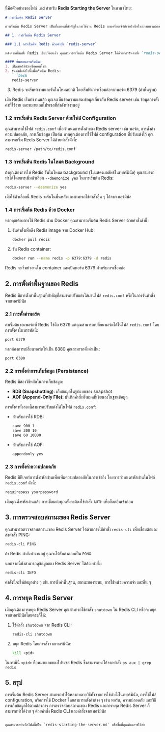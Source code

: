 นี่คือตัวอย่างของไฟล์ `.md` สำหรับ **Redis Starting the Server** ในภาษาไทย:

```markdown
# การเริ่มต้น Redis Server

การเริ่มต้น Redis Server เป็นขั้นตอนที่สำคัญในการใช้งาน Redis บนเครื่องเซิร์ฟเวอร์หรือในสภาพแวดล้อมการพัฒนา ในเอกสารนี้จะอธิบายวิธีการเริ่มต้น Redis Server ด้วยวิธีต่าง ๆ รวมถึงการตั้งค่าพื้นฐานและการใช้งานในโหมดต่าง ๆ

## 1. การเริ่มต้น Redis Server

### 1.1 การเริ่มต้น Redis ด้วยคำสั่ง `redis-server`

หลังจากที่ติดตั้ง Redis เรียบร้อยแล้ว คุณสามารถเริ่มต้น Redis Server ได้ด้วยการรันคำสั่ง `redis-server` ในเทอร์มินัล

#### ขั้นตอนการเริ่มต้น:
1. เปิดเทอร์มินัลหรือคอนโซล
2. รันคำสั่งต่อไปนี้เพื่อเริ่มต้น Redis:
   ```bash
   redis-server
   ```

3. Redis จะเริ่มทำงานและรันในโหมดปกติ โดยเริ่มฟังการเชื่อมต่อจากพอร์ต 6379 (ค่าพื้นฐาน)

เมื่อ Redis เริ่มทำงานแล้ว คุณจะเห็นข้อความแสดงข้อมูลเกี่ยวกับ Redis server เช่น ข้อมูลการตั้งค่าที่ใช้งาน และหมายเลขโปรเซสที่กำลังทำงานอยู่

### 1.2 การเริ่มต้น Redis Server ด้วยไฟล์ Configuration

คุณสามารถใช้ไฟล์ `redis.conf` เพื่อกำหนดการตั้งค่าของ Redis server เช่น พอร์ต, การตั้งค่าความปลอดภัย, การเก็บข้อมูล เป็นต้น หากคุณต้องการใช้ไฟล์ configuration ที่ปรับแต่งไว้ คุณสามารถเริ่ม Redis Server ได้ด้วยคำสั่งดังนี้:

```bash
redis-server /path/to/redis.conf
```

### 1.3 การเริ่มต้น Redis ในโหมด Background

ถ้าคุณต้องการให้ Redis รันในโหมด background (ไม่แสดงผลลัพธ์ในเทอร์มินัล) คุณสามารถทำได้โดยการเพิ่มตัวเลือก `--daemonize yes` ในการเริ่มต้น Redis:

```bash
redis-server --daemonize yes
```

เมื่อใช้ตัวเลือกนี้ Redis จะรันในพื้นหลังและสามารถใช้คำสั่งอื่น ๆ ได้จากเทอร์มินัล

### 1.4 การเริ่มต้น Redis ด้วย Docker

หากคุณต้องการใช้ Redis ผ่าน Docker คุณสามารถเริ่มต้น Redis Server ด้วยคำสั่งดังนี้:

1. รันคำสั่งเพื่อดึง Redis image จาก Docker Hub:
   ```bash
   docker pull redis
   ```

2. รัน Redis container:
   ```bash
   docker run --name redis -p 6379:6379 -d redis
   ```

Redis จะเริ่มทำงานใน container และเปิดพอร์ต 6379 สำหรับการเชื่อมต่อ

## 2. การตั้งค่าพื้นฐานของ Redis

Redis มีการตั้งค่าพื้นฐานที่สำคัญที่สามารถปรับแต่งได้ผ่านไฟล์ `redis.conf` หรือในการรันคำสั่งจากเทอร์มินัล

### 2.1 การตั้งค่าพอร์ต
ค่าเริ่มต้นของพอร์ตที่ Redis ใช้คือ 6379 แต่คุณสามารถเปลี่ยนพอร์ตได้ในไฟล์ `redis.conf` โดยการตั้งค่าในบรรทัดนี้:

```bash
port 6379
```

หากต้องการเปลี่ยนพอร์ตให้เป็น 6380 คุณสามารถตั้งค่าเป็น:

```bash
port 6380
```

### 2.2 การตั้งค่าการเก็บข้อมูล (Persistence)

Redis มีสองวิธีหลักในการเก็บข้อมูล:

- **RDB (Snapshotting)**: เก็บข้อมูลในรูปแบบของ snapshot
- **AOF (Append-Only File)**: บันทึกคำสั่งทั้งหมดที่เขียนลงในฐานข้อมูล

การตั้งค่าทั้งสองนี้สามารถปรับแต่งได้ในไฟล์ `redis.conf`:

- สำหรับการใช้ RDB:
  ```bash
  save 900 1
  save 300 10
  save 60 10000
  ```

- สำหรับการใช้ AOF:
  ```bash
  appendonly yes
  ```

### 2.3 การตั้งค่าความปลอดภัย

Redis มีฟีเจอร์การตั้งรหัสผ่านเพื่อเพิ่มความปลอดภัยในการเข้าถึง โดยการกำหนดรหัสผ่านในไฟล์ `redis.conf` ดังนี้:

```bash
requirepass yourpassword
```

เมื่อคุณตั้งรหัสผ่านแล้ว การเชื่อมต่อทุกครั้งจะต้องใช้คำสั่ง `AUTH` เพื่อล็อกอินเข้าก่อน

## 3. การตรวจสอบสถานะของ Redis Server

คุณสามารถตรวจสอบสถานะของ Redis Server ได้ด้วยการใช้คำสั่ง `redis-cli` เพื่อเชื่อมต่อและส่งคำสั่ง PING:

```bash
redis-cli PING
```

ถ้า Redis กำลังทำงานอยู่ คุณจะได้รับคำตอบเป็น `PONG`

นอกจากนี้ยังสามารถดูข้อมูลของ Redis Server ได้ด้วยคำสั่ง:

```bash
redis-cli INFO
```

คำสั่งนี้จะให้ข้อมูลต่าง ๆ เช่น การตั้งค่าพื้นฐาน, สถานะของระบบ, การใช้หน่วยความจำ และอื่น ๆ

## 4. การหยุด Redis Server

เมื่อคุณต้องการหยุด Redis Server คุณสามารถใช้คำสั่ง `shutdown` ใน Redis CLI หรือจะหยุดจากเทอร์มินัลโดยตรงก็ได้:

1. ใช้คำสั่ง `shutdown` จาก Redis CLI:
   ```bash
   redis-cli shutdown
   ```

2. หยุด Redis โดยการสั่งจากเทอร์มินัล:
   ```bash
   kill <pid>
   ```

ในกรณีนี้ `<pid>` คือหมายเลขของโปรเซส Redis ซึ่งสามารถหาได้จากคำสั่ง `ps aux | grep redis`

## 5. สรุป

การเริ่มต้น Redis Server สามารถทำได้หลากหลายวิธีทั้งจากการใช้คำสั่งในเทอร์มินัล, การใช้ไฟล์ configuration, หรือการใช้ Docker โดยสามารถตั้งค่าต่าง ๆ เช่น พอร์ต, ความปลอดภัย และวิธีการเก็บข้อมูลได้ตามต้องการ การตรวจสอบสถานะของ Redis และการหยุด Redis Server ก็สามารถทำได้ง่าย ๆ ด้วยคำสั่ง Redis CLI และคำสั่งจากเทอร์มินัล
```

คุณสามารถบันทึกไฟล์นี้เป็น `redis-starting-the-server.md` หรือชื่อที่คุณต้องการได้ค่ะ